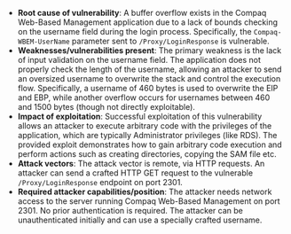 - **Root cause of vulnerability**: A buffer overflow exists in the Compaq Web-Based Management application due to a lack of bounds checking on the username field during the login process. Specifically, the `Compaq-WBEM-UserName` parameter sent to `/Proxy/LoginResponse` is vulnerable.
- **Weaknesses/vulnerabilities present**: The primary weakness is the lack of input validation on the username field. The application does not properly check the length of the username, allowing an attacker to send an oversized username to overwrite the stack and control the execution flow. Specifically, a username of 460 bytes is used to overwrite the EIP and EBP, while another overflow occurs for usernames between 460 and 1500 bytes (though not directly exploitable).
- **Impact of exploitation**: Successful exploitation of this vulnerability allows an attacker to execute arbitrary code with the privileges of the application, which are typically Administrator privileges (like RDS). The provided exploit demonstrates how to gain arbitrary code execution and perform actions such as creating directories, copying the SAM file etc.
- **Attack vectors**: The attack vector is remote, via HTTP requests. An attacker can send a crafted HTTP GET request to the vulnerable `/Proxy/LoginResponse` endpoint on port 2301.
- **Required attacker capabilities/position**: The attacker needs network access to the server running Compaq Web-Based Management on port 2301. No prior authentication is required. The attacker can be unauthenticated initially and can use a specially crafted username.